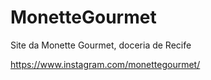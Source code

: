 # MonetteGourmet
Site da Monette Gourmet, doceria de Recife 

https://www.instagram.com/monettegourmet/
